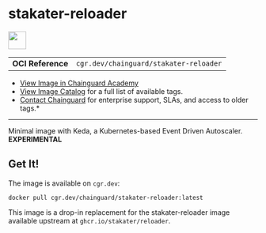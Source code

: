 <!--monopod:start-->
# stakater-reloader

<!--url:start-->
<a href="https://keda.sh">
<!--logo:start-->
  <img src="https://storage.googleapis.com/chainguard-academy/logos/stakater-reloader/logo.svg" width="36px" height="36px" />
<!--logo:end-->
</a>
<!--url:end-->

| | |
| - | - |
| **OCI Reference** | `cgr.dev/chainguard/stakater-reloader` |

* [View Image in Chainguard Academy](https://edu.chainguard.dev/chainguard/chainguard-images/reference/stakater-reloader/overview/)
* [View Image Catalog](https://console.enforce.dev/images/catalog) for a full list of available tags.
* [Contact Chainguard](https://www.chainguard.dev/chainguard-images) for enterprise support, SLAs, and access to older tags.*
---
<!--monopod:end-->

<!--overview:start-->
Minimal image with Keda, a Kubernetes-based Event Driven Autoscaler. **EXPERIMENTAL**
<!--overview:end-->

<!--getting:start-->
## Get It!
The image is available on `cgr.dev`:

```
docker pull cgr.dev/chainguard/stakater-reloader:latest
```
<!--getting:end-->

<!--body:start-->
This image is a drop-in replacement for the stakater-reloader image available upstream at `ghcr.io/stakater/reloader`.
<!--body:end-->
